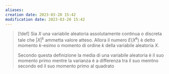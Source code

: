 ```yaml
---
aliases: 
creation date: 2023-03-20 15:42
modification date: 2023-03-20 15:42
---
```


>[!def]
>Sia $X$ una variabile aleatoria assolutamente continua o discreta tale che $|X|^k$ ammetta valore atteso. Allora il numero $E(X^k)$ è detto momento $k$-esimo o momento di ordine $k$ della variabile aleatoria $X$.
>
>Secondo questa definizione la media di una variabile aleatoria è il suo momento primo mentre la varianza è a differenza tra il suo memtno secondo ed il suo momento primo al quadrato



